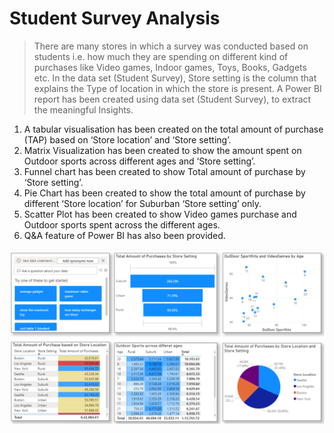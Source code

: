 # Student Survey Analysis

> There are many stores in which a survey was conducted based on students i.e. how much they are spending on different kind of purchases like Video games, Indoor games, Toys, Books, Gadgets etc. In the data set (Student Survey), Store setting is the column that explains the Type of location in which the store is present. A Power BI report has been created using data set (Student Survey), to extract the meaningful Insights. 

1.	A tabular visualisation has been created on the total amount of purchase (TAP) based on ‘Store location’ and ‘Store setting’. 
2.	Matrix Visualization has been created to show the amount spent on Outdoor sports across different ages and ‘Store setting’. 
3.	Funnel chart has been created to show Total amount of purchase by ‘Store setting’.
4.	Pie Chart has been created to show the total amount of purchase by different ‘Store location’ for Suburban ‘Store setting’ only.
5.	Scatter Plot has been created to show Video games purchase and Outdoor sports spent across the different ages.
6.	Q&A feature of Power BI has also been provided.

![alt text](https://github.com/Shreya066/PowerBI_Project1/blob/main/student_reports.png?raw=true)
